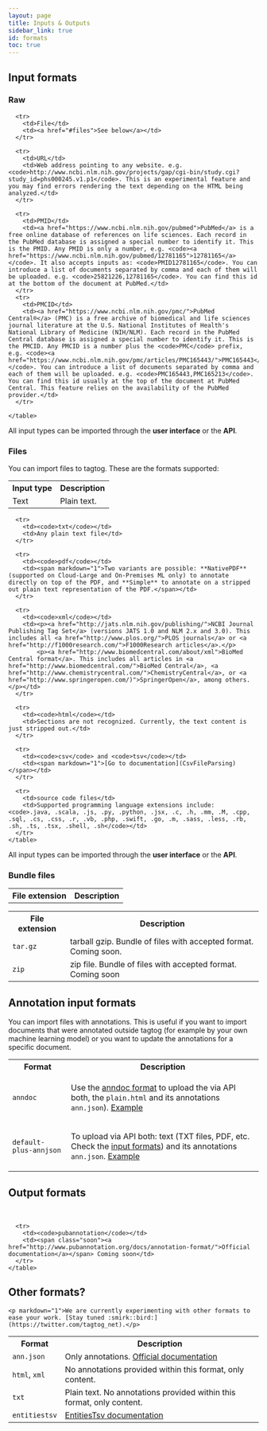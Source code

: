 ```yaml
---
layout: page
title: Inputs & Outputs
sidebar_link: true
id: formats
toc: true
---
```


<div class="page-section">
  <h2>Input formats</h2>
  <div class="two-third-col">
    <h3>Raw</h3>
    <table style="width:100%">
      <tr>
        <th>Input type</th>
        <th>Description</th>
      </tr>
      <tr>
        <td>Text</td>
        <td>Plain text.</td>
      </tr>

      <tr>
        <td>File</td>
        <td><a href="#files">See below</a></td>
      </tr>

      <tr>
        <td>URL</td>
        <td>Web address pointing to any website. e.g. <code>http://www.ncbi.nlm.nih.gov/projects/gap/cgi-bin/study.cgi?study_id=phs000245.v1.p1</code>. This is an experimental feature and you may find errors rendering the text depending on the HTML being analyzed.</td>
      </tr>

      <tr>
        <td>PMID</td>
        <td><a href="https://www.ncbi.nlm.nih.gov/pubmed">PubMed</a> is a free online database of references on life sciences. Each record in the PubMed database is assigned a special number to identify it. This is the PMID. Any PMID is only a number, e.g. <code><a href="https://www.ncbi.nlm.nih.gov/pubmed/12781165">12781165</a></code>. It also accepts inputs as: <code>PMID12781165</code>. You can introduce a list of documents separated by comma and each of them will be uploaded. e.g. <code>25821226,12781165</code>. You can find this id at the bottom of the document at PubMed.</td>
      </tr>
      <tr>
        <td>PMCID</td>
        <td><a href="https://www.ncbi.nlm.nih.gov/pmc/">PubMed Central®</a> (PMC) is a free archive of biomedical and life sciences journal literature at the U.S. National Institutes of Health's National Library of Medicine (NIH/NLM). Each record in the PubMed Central database is assigned a special number to identify it. This is the PMCID. Any PMCID is a number plus the <code>PMC</code> prefix, e.g. <code><a href="https://www.ncbi.nlm.nih.gov/pmc/articles/PMC165443/">PMC165443</a></code>. You can introduce a list of documents separated by comma and each of them will be uploaded. e.g. <code>PMC165443,PMC165213</code>. You can find this id usually at the top of the document at PubMed Central. This feature relies on the availability of the PubMed provider.</td>
      </tr>

    </table>
  </div>
  <div class="one-third-col">
    <div class="message">
      All input types can be imported through the <strong>user interface</strong> or the <strong>API</strong>.
    </div>
  </div>
  <div class="two-third-col">
    <h3>Files</h3>
    <p>You can import files to tagtog. These are the formats supported:</p>
    <table style="width:100%">
      <tr>
        <th>File extension</th>
        <th>Description</th>
      </tr>

      <tr>
        <td><code>txt</code></td>
        <td>Any plain text file</td>
      </tr>

      <tr>
        <td><code>pdf</code></td>
        <td><span markdown="1">Two variants are possible: **NativePDF** (supported on Cloud-Large and On-Premises ML only) to annotate directly on top of the PDF, and **Simple** to annotate on a stripped out plain text representation of the PDF.</span></td>
      </tr>

      <tr>
        <td><code>xml</code></td>
        <td><p><a href="http://jats.nlm.nih.gov/publishing/">NCBI Journal Publishing Tag Set</a> (versions JATS 1.0 and NLM 2.x and 3.0). This includes all <a href="http://www.plos.org/">PLOS journals</a> or <a href="http://f1000research.com/">F1000Research articles</a>.</p>
            <p><a href="http://www.biomedcentral.com/about/xml">BioMed Central format</a>. This includes all articles in <a href="http://www.biomedcentral.com/">BioMed Central</a>, <a href="http://www.chemistrycentral.com/">ChemistryCentral</a>, or <a href="http://www.springeropen.com/)">SpringerOpen</a>, among others.</p></td>
      </tr>

      <tr>
        <td><code>html</code></td>
        <td>Sections are not recognized. Currently, the text content is just stripped out.</td>
      </tr>

      <tr>
        <td><code>csv</code> and <code>tsv</code></td>
        <td><span markdown="1">[Go to documentation](CsvFileParsing)</span></td>
      </tr>

      <tr>
        <td>source code files</td>
        <td>Supported programming language extensions include: <code>.java, .scala, .js, .py, .python, .jsx, .c, .h, .mm, .M, .cpp, .sql, .cs, .css, .r, .vb, .php, .swift, .go, .m, .sass, .less, .rb, .sh, .ts, .tsx, .shell, .sh</code></td>
      </tr>
    </table>
  </div>
  <div class="one-third-col">
    <div class="message">
      All input types can be imported through the <strong>user interface</strong> or the <strong>API</strong>.
    </div>
  </div>


  <div class="two-third-col">
    <h3>Bundle files</h3>
    <table style="width:100%">
      <tr>
        <th>File extension</th>
        <th>Description</th>
      </tr>
      <tr>
        <td><code>tar.gz</code></td>
        <td><span class="soon">tarball gzip. Bundle of files with accepted format.</span> Coming soon.</td>
      </tr>
      <tr>
        <td><code>zip</code></td>
        <td><span class="soon">zip file. Bundle of files with accepted format.</span> Coming soon</td>
      </tr>
    </table>
  </div>

  <div class="one-third-col">

  </div>


</div>
<div class="page-section">
  <h2>Annotation input formats</h2>
  <div class="two-third-col">
    <p>You can import files with annotations. This is useful if you want to import documents that were annotated outside tagtog (for example by your own machine learning model) or you want to update the annotations for a specific document.</p>
    <table style="width:100%">
      <tr>
        <th>Format</th>
        <th>Description</th>
      </tr>
      <tr>
        <td><code>anndoc</code></td>
        <td><p>Use the <a href="anndoc.html">anndoc format</a> to upload the via API both, the <code>plain.html</code> and its annotations <code>ann.json</code>). <a title="tagtog - How to upload annotated documents?" href="API.html#replace-annotations-of-existing-document-post">Example</a></p></td>
      </tr>
      <tr>
        <td><code>default-plus-annjson</code></td>
        <td><p>To upload via API both: text (TXT files, PDF, etc. Check the <a href="ioformats.html#input-formats">input formats</a>) and its annotations <code>ann.json</code>. <a title="tagtog - How to upload annotated documents?" href="API.html#import-annotated-documents-post">Example</a></p></td>
      </tr>
    </table>
  </div>
  <div class="one-third-col">

  </div>
</div>

<div class="page-section">
  <h2>Output formats</h2>
  <br/>
  <div class="two-third-col">
    <table style="width:100%">
      <tr>
        <th>Format</th>
        <th>Description</th>
      </tr>
      <tr>
        <td><code>ann.json</code></td>
        <td>Only annotations. <a title="tagtog - ann doc" href="/anndoc.html">Official documentation</a></td>
      </tr>
      <tr>
        <td><code>html</code>, <code>xml</code></td>
        <td>No annotations provided within this format, only content.</td>
      </tr>
      <tr>
        <td><code>txt</code></td>
        <td>Plain text. No annotations provided within this format, only content.</td>
      </tr>
      <tr>
        <td><code>entitiestsv</code></td>
        <td><a href="/EntitiesTsv">EntitiesTsv documentation</a></td>
      </tr>

      <tr>
        <td><code>pubannotation</code></td>
        <td><span class="soon"><a href="http://www.pubannotation.org/docs/annotation-format/">Official documentation</a></span> Coming soon</td>
      </tr>
    </table>
  </div>
  <div class="one-third-col">

  </div>
  <div class="two-third-col">
    <h2>Other formats?</h2>

    <p markdown="1">We are currently experimenting with other formats to ease your work. [Stay tuned :smirk::bird:](https://twitter.com/tagtog_net).</p>
  </div>

</div>
